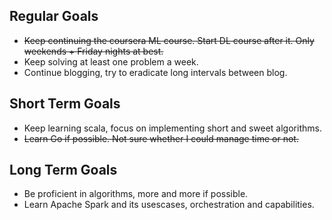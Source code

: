 ## Regular Goals 

* ~~Keep continuing the coursera ML course. Start DL course after it. Only weekends + Friday nights at best.~~
* Keep solving at least one problem a week. 
* Continue blogging, try to eradicate long intervals between blog.

## Short Term Goals

* Keep learning scala, focus on implementing short and sweet algorithms.
* ~~Learn Go if possible. Not sure whether I could manage time or not.~~

## Long Term Goals

* Be proficient in algorithms, more and more if possible. 
* Learn Apache Spark and its usescases, orchestration and capabilities.
